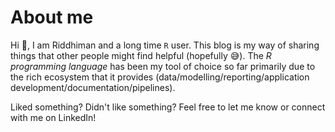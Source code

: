 # About me 
Hi :wave:, I am Riddhiman and a long time `R` user. This blog is my way of sharing things that other people might find helpful (hopefully :sweat_smile:). The *R programming language* has been my tool of choice so far primarily due to the rich ecosystem that it provides (data/modelling/reporting/application development/documentation/pipelines). 

Liked something? Didn't like something? Feel free to let me know or connect with me on LinkedIn!
